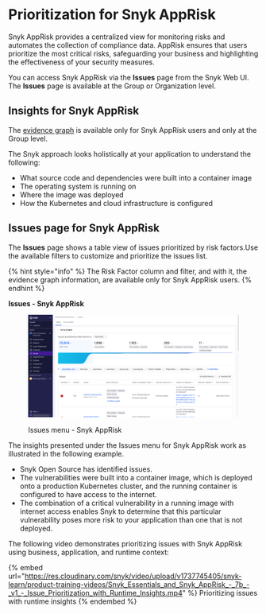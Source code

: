 # Prioritization for Snyk AppRisk

Snyk AppRisk provides a centralized view for monitoring risks and automates the collection of compliance data. AppRisk ensures that users prioritize the most critical risks, safeguarding your business and highlighting the effectiveness of your security measures.

You can access Snyk AppRisk via the **Issues** page from the Snyk Web UI. The **Issues** page is available at the Group or Organization level.&#x20;

## Insights for Snyk AppRisk

The [evidence graph](using-the-issues-ui-with-snyk-apprisk/evidence-graph.md) is available only for Snyk AppRisk users and only at the Group level.&#x20;

The Snyk approach looks holistically at your application to understand the following:

* What source code and dependencies were built into a container image
* The operating system is running on
* Where the image was deployed
* How the Kubernetes and cloud infrastructure is configured

## Issues page for Snyk AppRisk&#x20;

The **Issues** page shows a table view of issues prioritized by risk factors.Use the available filters to customize and prioritize the issues list.

{% hint style="info" %}
The Risk Factor column and filter, and with it, the evidence graph information, are available only for Snyk AppRisk users.&#x20;
{% endhint %}

**Issues - Snyk AppRisk**&#x20;

<figure><img src="../../.gitbook/assets/image (3) (1) (1).png" alt="Issues page - Snyk AppRisk"><figcaption><p>Issues menu - Snyk AppRisk </p></figcaption></figure>

The insights presented under the Issues menu for Snyk AppRisk work as illustrated in the following example.&#x20;

* Snyk Open Source has identified issues.&#x20;
* The vulnerabilities were built into a container image, which is deployed onto a production Kubernetes cluster, and the running container is configured to have access to the internet.&#x20;
* The combination of a critical vulnerability in a running image with internet access enables Snyk to determine that this particular vulnerability poses more risk to your application than one that is not deployed.

The following video demonstrates prioritizing issues with Snyk AppRisk using business, application, and runtime context:

{% embed url="https://res.cloudinary.com/snyk/video/upload/v1737745405/snyk-learn/product-training-videos/Snyk_Essentials_and_Snyk_AppRisk_-_7b_-_v1_-_Issue_Prioritization_with_Runtime_Insights.mp4" %}
Prioritizing issues with runtime insights
{% endembed %}
